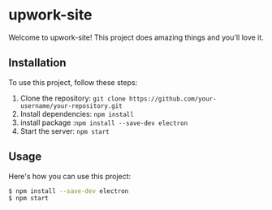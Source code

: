 # upwork-site

Welcome to upwork-site! This project does amazing things and you'll love it.

## Installation

To use this project, follow these steps:
 
1. Clone the repository: `git clone https://github.com/your-username/your-repository.git`
2. Install dependencies: `npm install`
3. install package :`npm install --save-dev electron  `
4. Start the server: `npm start`

## Usage

Here's how you can use this project:

```bash
$ npm install --save-dev electron  
$ npm start


